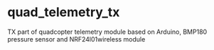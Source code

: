 # quad_telemetry_tx
TX part of quadcopter telemetry module based on Arduino, BMP180 pressure sensor and NRF24l01wireless module 
